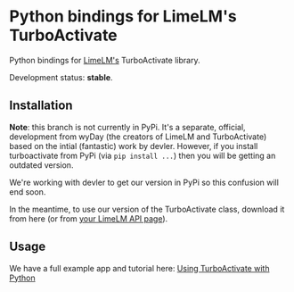 # Python bindings for LimeLM's TurboActivate

Python bindings for [LimeLM's](https://wyday.com/limelm/) TurboActivate library.

Development status: **stable**.


## Installation

**Note**: this branch is not currently in PyPi. It's a separate, official, development from wyDay (the creators of LimeLM and TurboActivate) based on the intial (fantastic) work by devler. However, if you install turboactivate from PyPi (via `pip install ...`) then you will be getting an outdated version.

We're working with devler to get our version in PyPi so this confusion will end soon.

In the meantime, to use our version of the TurboActivate class, download it from here (or from [your LimeLM API page](https://wyday.com/limelm/api/#turboactivate)).


## Usage

We have a full example app and tutorial here: [Using TurboActivate with Python](https://wyday.com/limelm/help/using-turboactivate-with-python/)